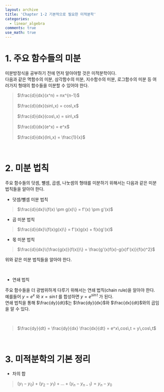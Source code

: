 ```yaml
---
layout: archive
title: 'Chapter 1-2 기본적으로 필요한 미적분학'
categories:
  - linear_algebra
comments: true
use_math: true
---
```


# 1. 주요 함수들의 미분

미분방정식을 공부하기 전에 먼저 알아야할 것은 미적분학이다.  
다음과 같은 멱함수의 미분, 삼각함수의 미분, 지수함수의 미분, 로그함수의 미분 등 여러가지 형태의 함수들을 미분할 수 있어야 한다.  
   
>$\frac{d}{dx}(x^n) = nx^{n-1}$ <br>       
>$\frac{d}{dx}(sin\,x) = cos\,x$<br>      
>$\frac{d}{dx}(cos\,x) = sin\,x$<br>     
>$\frac{d}{dx}(e^x) = e^x$      <br>           
>$\frac{d}{dx}(ln\,x) = \frac{1}{x}$  

<br>

# 2. 미분 법칙

주요 함수들의 덧셈, 뺼셈, 곱셈, 나눗셈의 형태를 미분하기 위해서는 다음과 같은 미분 법칙들을 알아야 한다.

- 덧셈/뺼셈 미분 법칙   

>$\frac{d}{dx}\{f(x) \pm g(x)\} = f'(x) \pm g'(x)$

- 곱 미분 법칙  

>$\frac{d}{dx}\{f(x)g(x)\} = f'(x)g(x) + f(x)g'(x)$

- 몫 미분 법칙 

>$\frac{d}{dx}\{\frac{g(x)}{f(x)}\} = \frac{g'(x)f(x)-g(x)f'(x)}{f(x)^2}$

위와 같은 미분 법칙들을 알아야 한다.

<br>

- 연쇄 법칙
  
주요 함수들을 더 광범위하게 다루기 위해서는 연쇄 법칙(chain rule)을 알아야 한다.
예를들어 $y = e^x$ 와 $x = sin\, t$ 를 합성하면 $y = e^{sin \, t}$ 가 된다.   
연쇄 법칙을 통해 $\frac{dy}{dt}$는 $\frac{dy}{dx}$와 $\frac{dx}{dt}$와의 곱임을 알 수 있다. 

<br>

>$\frac{dy}{dt} = \frac{dy}{dx} \frac{dx}{dt} = e^x\,cos\,t = y\,cos\,t$

<br>

# 3. 미적분학의 기본 정리

- 차의 합 <br>
>$(y_1 - y_0) + (y_2 - y_1) + ... + (y_n - y_{n-1}) = y_n - y_0$